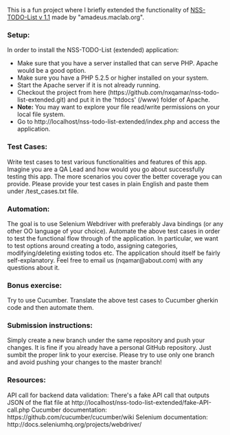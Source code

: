 This is a fun project where I briefly extended the functionality of <a href="https://github.com/amadeuspzs/TODO/tree/NSS-TODO">NSS-TODO-List v 1.1</a> made by "amadeus.maclab.org".


<h3>Setup:</h3>

In order to install the NSS-TODO-List (extended) application:
<ul>
<li>Make sure that you have a server installed that can serve PHP. Apache would be a good option.</li>
<li>Make sure you have a PHP 5.2.5 or higher installed on your system.</li>
<li>Start the Apache server if it is not already running.</li>
<li>Checkout the project from here (https://github.com/nxqamar/nss-todo-list-extended.git) and put it in the 'htdocs' (/www) folder of Apache.</li>
<li><strong>Note:</strong> You may want to explore your file read/write permissions on your local file system.</li>
<li>Go to http://localhost/nss-todo-list-extended/index.php and access the application.</li>
</ul>
<h3>Test Cases:</h3>
Write test cases to test various functionalities and features of this app. Imagine you are a QA Lead and how would you go about successfully testing this app. The more scenarios you cover the better coverage you can provide. Please provide your test cases in plain English and paste them under /test_cases.txt file.

<h3>Automation:</h3>
The goal is to use Selenium Webdriver with preferably Java bindings (or any other OO language of your choice). Automate the above test cases in order to test the functional flow through of the application. In particular, we want to test options around creating a todo, assigning categories, modifying/deleting existing todos etc. The application should itself be fairly self-explanatory. Feel free to email us (nqamar@about.com) with any questions about it.


<h3>Bonus exercise:</h3>
Try to use Cucumber. Translate the above test cases to Cucumber gherkin code and then automate them.

<h3>Submission instructions:</h3>
Simply create a new branch under the same repository and push your changes. It is fine if you already have a personal GitHub repository. Just sumbit the proper link to your exercise. Please try to use only one branch and avoid pushing your changes to the master branch!

<h3>Resources:</h3>
API call for backend data validation: There's a fake API call that outputs JSON of the flat file at http://localhost/nss-todo-list-extended/fake-API-call.php
Cucumber documentation: https://github.com/cucumber/cucumber/wiki
Selenium documentation: http://docs.seleniumhq.org/projects/webdriver/


